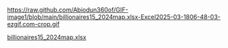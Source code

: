 https://raw.github.com/Abiodun360of/GIF-image1/blob/main/billionaires15_2024map.xlsx-Excel2025-03-1806-48-03-ezgif.com-crop.gif


[billionaires15_2024map.xlsx](https://github.com/user-attachments/files/19321201/billionaires15_2024map.xlsx)


